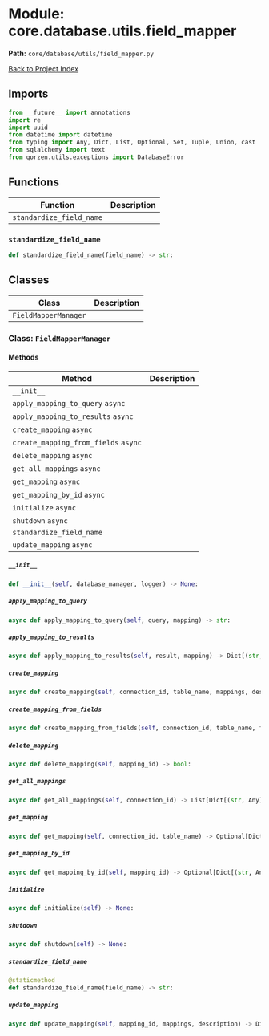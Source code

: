 # Module: core.database.utils.field_mapper

**Path:** `core/database/utils/field_mapper.py`

[Back to Project Index](../../../../index.md)

## Imports
```python
from __future__ import annotations
import re
import uuid
from datetime import datetime
from typing import Any, Dict, List, Optional, Set, Tuple, Union, cast
from sqlalchemy import text
from qorzen.utils.exceptions import DatabaseError
```

## Functions

| Function | Description |
| --- | --- |
| `standardize_field_name` |  |

### `standardize_field_name`
```python
def standardize_field_name(field_name) -> str:
```

## Classes

| Class | Description |
| --- | --- |
| `FieldMapperManager` |  |

### Class: `FieldMapperManager`

#### Methods

| Method | Description |
| --- | --- |
| `__init__` |  |
| `apply_mapping_to_query` `async` |  |
| `apply_mapping_to_results` `async` |  |
| `create_mapping` `async` |  |
| `create_mapping_from_fields` `async` |  |
| `delete_mapping` `async` |  |
| `get_all_mappings` `async` |  |
| `get_mapping` `async` |  |
| `get_mapping_by_id` `async` |  |
| `initialize` `async` |  |
| `shutdown` `async` |  |
| `standardize_field_name` |  |
| `update_mapping` `async` |  |

##### `__init__`
```python
def __init__(self, database_manager, logger) -> None:
```

##### `apply_mapping_to_query`
```python
async def apply_mapping_to_query(self, query, mapping) -> str:
```

##### `apply_mapping_to_results`
```python
async def apply_mapping_to_results(self, result, mapping) -> Dict[(str, Any)]:
```

##### `create_mapping`
```python
async def create_mapping(self, connection_id, table_name, mappings, description) -> Dict[(str, Any)]:
```

##### `create_mapping_from_fields`
```python
async def create_mapping_from_fields(self, connection_id, table_name, field_names, description) -> Dict[(str, Any)]:
```

##### `delete_mapping`
```python
async def delete_mapping(self, mapping_id) -> bool:
```

##### `get_all_mappings`
```python
async def get_all_mappings(self, connection_id) -> List[Dict[(str, Any)]]:
```

##### `get_mapping`
```python
async def get_mapping(self, connection_id, table_name) -> Optional[Dict[(str, Any)]]:
```

##### `get_mapping_by_id`
```python
async def get_mapping_by_id(self, mapping_id) -> Optional[Dict[(str, Any)]]:
```

##### `initialize`
```python
async def initialize(self) -> None:
```

##### `shutdown`
```python
async def shutdown(self) -> None:
```

##### `standardize_field_name`
```python
@staticmethod
def standardize_field_name(field_name) -> str:
```

##### `update_mapping`
```python
async def update_mapping(self, mapping_id, mappings, description) -> Dict[(str, Any)]:
```
